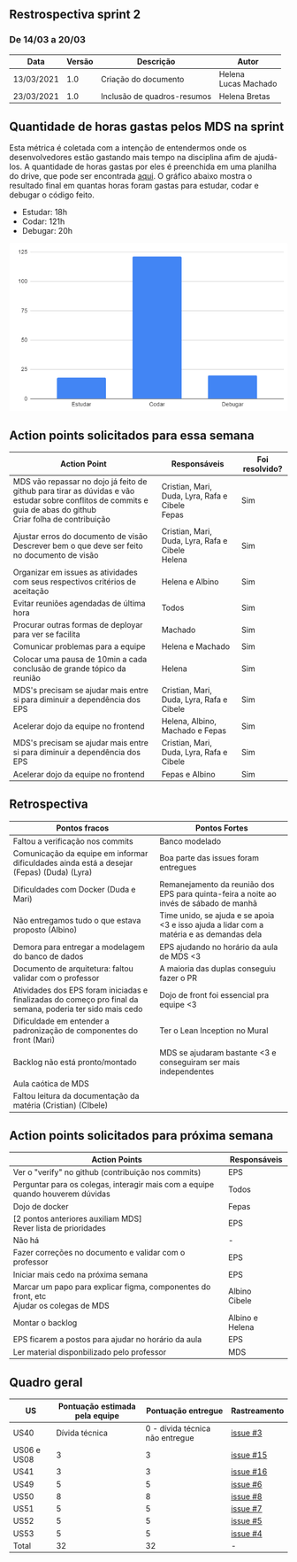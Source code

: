 ## Restrospectiva sprint 2

### De 14/03 a 20/03


| Data       | Versão | Descrição                                           | Autor              |
| ---------- | ------ | --------------------------------------------------- | ------------------ |
| 13/03/2021 | 1.0    | Criação do documento                                |    Helena </br> Lucas Machado   |
| 23/03/2021 | 1.0    | Inclusão de quadros-resumos                               |    Helena Bretas   |


## Quantidade de horas gastas pelos MDS na sprint
Esta métrica é coletada com a intenção de entendermos onde os desenvolvedores estão gastando mais tempo na disciplina afim de ajudá-los. A quantidade de horas gastas por eles é preenchida em uma planilha do drive, que pode ser encontrada [aqui](https://drive.google.com/drive/folders/1qbKIsqlnY7s33jziuN4mZ-z4Dm_bJ7nM?usp=sharing). O gráfico abaixo mostra o resultado final em quantas horas foram gastas para estudar, codar e debugar o código feito.

- Estudar: 18h
- Codar: 121h
- Debugar: 20h

![semana1](../img/semana2.PNG)


## Action points solicitados para essa semana

| **Action Point** | **Responsáveis** | **Foi resolvido?** |
| ---------------- | ---------------- | ----------------
| MDS vão repassar no dojo já feito de github para tirar as dúvidas e vão estudar sobre conflitos de commits e guia de abas do github<br>Criar folha de contribuição | Cristian, Mari, Duda, Lyra, Rafa e Cibele<br>Fepas | Sim |
| Ajustar erros do documento de visão<br>Descrever bem o que deve ser feito no documento de visão                  | Cristian, Mari, Duda, Lyra, Rafa e Cibele<br>Helena | Sim |
| Organizar em issues as atividades com seus respectivos critérios de aceitação | Helena e Albino | Sim |
| Evitar reuniões agendadas de última hora | Todos | Sim |
| Procurar outras formas de deployar para ver se facilita | Machado | Sim |
| Comunicar problemas para a equipe | Helena e Machado | Sim |
| Colocar uma pausa de 10min a cada conclusão de grande tópico da reunião | Helena | Sim |
| MDS's precisam se ajudar mais entre si para diminuir a dependência dos EPS | Cristian, Mari, Duda, Lyra, Rafa e Cibele | Sim |
| Acelerar dojo da equipe no frontend | Helena, Albino, Machado e Fepas | Sim |
| MDS's precisam se ajudar mais entre si para diminuir a dependência dos EPS | Cristian, Mari, Duda, Lyra, Rafa e Cibele | Sim |
| Acelerar dojo da equipe no frontend | Fepas e Albino  | Sim |

## Retrospectiva


| **Pontos fracos** | **Pontos Fortes** |
| ----------------- | ----------------- |
| Faltou a verificação nos commits | Banco modelado |
| Comunicação da equipe em informar dificuldades ainda está a desejar (Fepas) (Duda) (Lyra) | Boa parte das issues foram entregues |
| Dificuldades com Docker (Duda e Mari) | Remanejamento da reunião dos EPS para quinta-feira a noite ao invés de sábado de manhã |
| Não entregamos tudo o que estava proposto (Albino) | Time unido, se ajuda e se apoia <3 e isso ajuda a lidar com a matéria e as demandas dela |
| Demora para entregar a modelagem do banco de dados | EPS ajudando no horário da aula de MDS <3  |
| Documento de arquitetura: faltou validar com o professor | A maioria das duplas conseguiu fazer o PR |
| Atividades dos EPS foram iniciadas e finalizadas do começo pro final da semana, poderia ter sido mais cedo  | Dojo de front foi essencial pra equipe <3  |
| Dificuldade em entender a padronização de componentes do front (Mari) | Ter o Lean Inception no Mural |
| Backlog não está pronto/montado | MDS se ajudaram bastante <3 e conseguiram ser mais independentes |
| Aula caótica de MDS  |  |
| Faltou leitura da documentação da matéria (Cristian) (CIbele) |  |

## Action points solicitados para próxima semana


| **Action Points** | **Responsáveis** |
| ----------------- | ---------------- |
| Ver o "verify" no github (contribuição nos commits) | EPS |
| Perguntar para os colegas, interagir mais com a equipe quando houverem dúvidas | Todos |
| Dojo de docker | Fepas |
| [2 pontos anteriores auxiliam MDS]<br>Rever lista de prioridades  | EPS |
| Não há | - |
| Fazer correções no documento e validar com o professor | EPS |
| Iniciar mais cedo na próxima semana | EPS |
| Marcar um papo para explicar figma, componentes do front, etc<br>Ajudar os colegas de MDS | Albino<br>Cibele |
| Montar o backlog | Albino e Helena |
| EPS ficarem a postos para ajudar no horário da aula | EPS |
| Ler material disponbilizado pelo professor | MDS |

## Quadro geral

| US          | Pontuação estimada pela equipe | Pontuação entregue              | Rastreamento |
|-------------|--------------------------------|---------------------------------|--------------|
| US40        | Dívida técnica                 | 0 - dívida técnica não entregue |  [issue #3](https://github.com/parlamentaqui/frontend/issues/3)            |
| US06 e US08 | 3                              | 3                               |   [issue #15](https://github.com/parlamentaqui/frontend/issues/15)           |
| US41        | 3                              | 3                               |  [issue #16](https://github.com/parlamentaqui/frontend/issues/16)            |
| US49        | 5                              | 5                               |   [issue #6](https://github.com/parlamentaqui/gateway/issues/6)           |
| US50        | 8                              | 8                               |   [issue #8](https://github.com/parlamentaqui/gateway/issues/8)           |
| US51        | 5                              | 5                               | [issue #7](https://github.com/parlamentaqui/gateway/issues/7)             |
| US52        | 5                              | 5                               |  [issue #5](https://github.com/parlamentaqui/gateway/issues/5)            |
| US53        | 5                              | 5                               |     [issue #4](https://github.com/parlamentaqui/gateway/issues/4)         |
| Total       | 32                             | 32                              |        -      |
